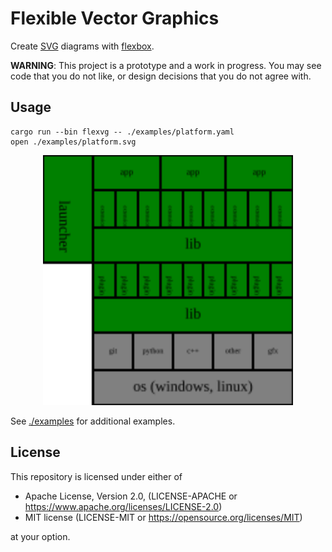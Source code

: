 # **F**lexible **V**ector **G**raphics

Create [SVG](https://developer.mozilla.org/en-US/docs/Web/SVG) diagrams with [flexbox](https://developer.mozilla.org/en-US/docs/Learn/CSS/CSS_layout/Flexbox).

**WARNING**: This project is a prototype and a work in progress. You may see code that you do not like, or design decisions that you do not agree with.

## Usage

```shell
cargo run --bin flexvg -- ./examples/platform.yaml
open ./examples/platform.svg
```
<p align="center">
<img width="400" height="400" src="./examples/platform.svg">
</p>

See [./examples](./examples/) for additional examples.

## License
This repository is licensed under either of

- Apache License, Version 2.0, (LICENSE-APACHE or https://www.apache.org/licenses/LICENSE-2.0)
- MIT license (LICENSE-MIT or https://opensource.org/licenses/MIT)

at your option.